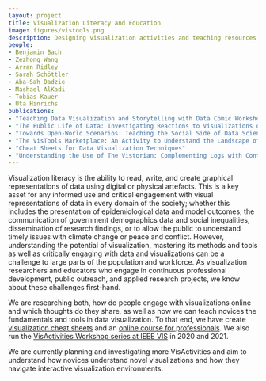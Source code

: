 ```yaml
---
layout: project
title: Visualization Literacy and Education
image: figures/vistools.png
description: Designing visualization activities and teaching resources for education with visualization.
people:
- Benjamin Bach
- Zezhong Wang
- Arran Ridley
- Sarah Schöttler
- Aba-Sah Dadzie
- Mashael AlKadi
- Tobias Kauer
- Uta Hinrichs
publications:
- "Teaching Data Visualization and Storytelling with Data Comic Workshops"
- "The Public Life of Data: Investigating Reactions to Visualizations on Reddit"
- "Towards Open-World Scenarios: Teaching the Social Side of Data Science"
- "The VisTools Marketplace: An Activity to Understand the Landscape of Visualisation Tools"
- "Cheat Sheets for Data Visualization Techniques"
- "Understanding the Use of The Vistorian: Complementing Logs with Context Mini-Questionnaires"
---
```


Visualization literacy is the ability to read, write, and create graphical representations of data using digital or physical artefacts. This is a key asset for any informed use and critical engagement with visual representations of data in every domain of the society; whether this includes the presentation of epidemiological data and model outcomes, the communication of government demographics data and social inequalities, dissemination of research findings, or to allow the public to understand timely issues with climate change or peace and conflict. However, understanding the potential of visualization, mastering its methods and tools as well as critically engaging with data and visualizations can be a challenge to large parts of the population and workforce. As visualization researchers and educators who engage in continuous professional development, public outreach, and applied research projects, we know about these challenges first-hand. 

We are researching both, how do people engage with visualizations online and which thoughts do they share, as well as how we can teach novices the fundamentals and tools in data visualization. To that end, we have create [visualization cheat sheets](https://visualizationcheatsheets.github.io) and an [online course for professionals](https://visualinteractivedata.github.io/vishubprojects/professionals_course.html). We also run the [VisActivities Workshop series at IEEE VIS](https://visactivities.github.io/) in 2020 and 2021. 

We are currently planning and investigating more VisActivities and aim to understand how novices understand novel visualizations and how they navigate interactive visualization environments. 

